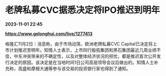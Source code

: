 # 老牌私募CVC据悉决定将IPO推迟到明年

**2023-11-01 22:45**

**https://www.gelonghui.com/live/1277413**

格隆汇11月2日｜消息称，由于市场动荡，欧洲老牌私募CVC Capital已决定将上市计划推迟至明年。知情人士表示，上市同行殷拓集团和黑石集团最近几周业绩不佳，中东冲突带来的不确定性，以及对整体经济状况的担忧，都是推迟首次公开发行决定的原因。该决定是在当地时间1日公司高层领导会议后做出的。知情人士补充称，高盛和摩根大通等参与该交易的投资银行家也得到了通知。